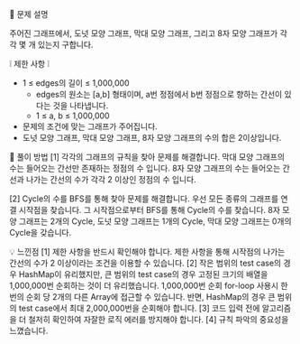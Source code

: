📃 문제 설명

주어진 그래프에서, 도넛 모양 그래프, 막대 모양 그래프, 그리고 8자 모양 그래프가 각각 몇 개 있는지 구합니다.

❕ 제한 사항 ❕
- 1 ≤ edges의 길이 ≤ 1,000,000
    - edges의 원소는 [a,b] 형태이며, a번 정점에서 b번 정점으로 향하는 간선이 있다는 것을 나타냅니다.
    - 1 ≤ a, b ≤ 1,000,000
- 문제의 조건에 맞는 그래프가 주어집니다.
- 도넛 모양 그래프, 막대 모양 그래프, 8자 모양 그래프의 수의 합은 2이상입니다.


🔎 풀이 방법
[1] 각각의 그래프의 규칙을 찾아 문제를 해결합니다.
막대 모양 그래프의 수는 들어오는 간선만 존재하는 정점의 수 입니다.
8자 모양 그래프의 수는 들어오는 간선과 나가는 간선의 수가 각각 2 이상인 정점의 수 입니다.

[2] Cycle의 수를 BFS를 통해 찾아 문제를 해결합니다.
우선 모든 종류의 그래프를 연결 시작점을 찾습니다.
그 시작점으로부터 BFS를 통해 Cycle의 수를 찾습니다.
8자 모양 그래프는 2개의 Cycle, 도넛 모양 그래프는 1개의 Cycle, 막대 모양 그래프는 0개의 Cycle을 갖습니다.

💡 느낀점
[1] 제한 사항을 반드시 확인해야 합니다. 제한 사항을 통해 시작점의 나가는 간선의 수가 2 이상이라는 조건을 이용할 수 있습니다.
[2] 작은 범위의 test case의 경우 HashMap이 유리했지만, 큰 범위의 test case의 경우 고정된 크기의 배열을 1,000,000번 순회하는 것이 더 유리했습니다. 1,000,000번 순회 for-loop 사용시 한 번의 순회 당 2개의 다른 Array에 접근할 수 있습니다. 반면, HashMap의 경우 큰 범위의 test case에서 최대 2,000,000번을 순회해야 합니다.
[3] 코드 입력 전에 알고리즘을 더 철저히 확인하여 자잘한 로직 에러를 방지해야 합니다.
[4] 규칙 파악의 중요성을 느꼈습니다.

